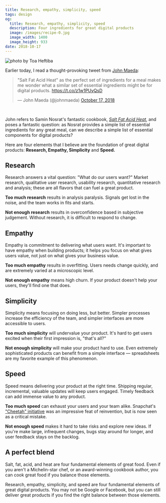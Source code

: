 ```yaml
---
title: Research, empathy, simplicity, speed
tags: design
og:
  title: Research, empathy, simplicity, speed
  description: Four ingredients for great digital products
  image: /images/recipe-0.jpg
  image_width: 1400 
  image_height: 933
date: 2018-10-17
---
```


![photo by [Toa Heftiba](https://unsplash.com/photos/oQvESMKUkzM?utm_source=unsplash&utm_medium=referral&utm_content=creditCopyText)](/images/recipe-0.jpg)

Earlier today, I read a thought-provoking tweet from [John Maeda](https://maedastudio.com/):

<blockquote class="twitter-tweet"><p lang="en" dir="ltr">&quot;Salt Fat Acid Heat&quot; as the perfect set of ingredients for a meal makes me wonder what a similar set of essential ingredients might be for digital products. <a href="https://t.co/z1w1PUyQsD">https://t.co/z1w1PUyQsD</a></p>&mdash; John Maeda (@johnmaeda) <a href="https://twitter.com/johnmaeda/status/1052630849898913800?ref_src=twsrc%5Etfw">October 17, 2018</a></blockquote> <script async src="https://platform.twitter.com/widgets.js" charset="utf-8"></script>
<br/>

John refers to Samin Nosrat's fantastic cookbook, [*Salt Fat Acid Heat*](https://www.saltfatacidheat.com/), and poses a fantastic question: as Nosrat provides a simple list of essential ingredients for any great meal, can we describe a simple list of essential components for digital products?

Here are four elements that I believe are the foundation of great digital products: **Research, Empathy, Simplicity** and **Speed.**

## Research

Research answers a vital question: "What do our users want?" Market research, qualitative user research, usability research, quantitative research and analysis; these are all flavors that can fuel a great product.

**Too much research** results in analysis paralysis. Signals get lost in the noise, and the team works in fits and starts.

**Not enough research** results in overconfidence based in subjective judgement. Without  research, it is difficult to respond to change.

## Empathy

Empathy is commitment to delivering what users want. It's important to have empathy when building products; it helps you focus on what gives users value, not just on what gives your business value.

**Too much empathy** results in overfitting. Users needs change quickly, and are extremely varied at a microscopic level.

**Not enough empathy** means high churn. If your product doesn't help your users, they'll find one that does.

## Simplicity

Simplicity means focusing on doing less, but better. Simpler processes increase the efficiency of the team, and simpler interfaces are more accessible to users.

**Too much simplicity** will undervalue your product. It's hard to get users excited when their first impression is, "that's all?"

**Not enough simplicity** will make your product hard to use. Even extremely sophisticated products can benefit from a simple interface — spreadsheets are my favorite example of this phenomenon.

## Speed

Speed means delivering your product at the right time. Shipping regular, incremental, valuable updates will keep users engaged. Timely feedback can add immense value to any product.

**Too much speed** can exhaust your users and your team alike. Snapchat's ["Cheetah" initiative](https://www.theverge.com/2018/1/5/16854242/snap-evan-spiegel-redesign-cheetah-corporate-structure) was an impressive feat of reinvention, but is now seen as a critical mistake.

**Not enough speed** makes it hard to take risks and explore new ideas. If you're make large, infrequent changes, bugs stay around for longer, and user feedback stays on the backlog.

## A perfect blend

Salt, fat, acid, and heat are four fundamental elements of great food. Even if you aren't a Michelin-star chef, or an award-winning cookbook author, you can cook great food if you balance those elements.

Research, empathy, simplicity, and speed are four fundamental elements of great digital products. You may not be Google or Facebook, but you can still deliver great products if you find the right balance between those elements.